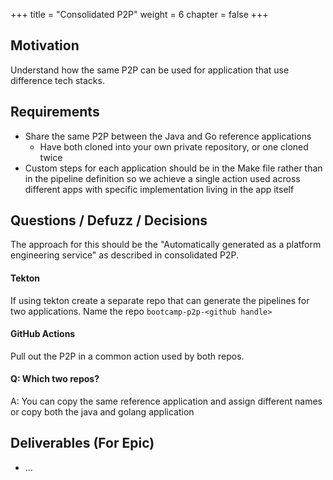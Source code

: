 +++
title = "Consolidated P2P"
weight = 6
chapter = false
+++

## Motivation

Understand how the same P2P can be used for application that use difference tech stacks.

## Requirements

* Share the same P2P between the Java and Go reference applications 
  * Have both cloned into your own private repository, or one cloned twice
* Custom steps for each application should be in the Make file rather than in the pipeline definition so we achieve a single action used across different apps with specific implementation living in the app itself

## Questions / Defuzz / Decisions

The approach for this should be the "Automatically generated as a platform engineering service" as described in consolidated P2P.

#### Tekton

If using tekton create a separate repo that can generate the pipelines for two applications.
Name the repo `bootcamp-p2p-<github handle>`

#### GitHub Actions

Pull out the P2P in a common action used by both repos.

#### Q: Which two repos? 
A: You can copy the same reference application and assign different names or copy both the java and golang application


## Deliverables (For Epic)

- ... 
